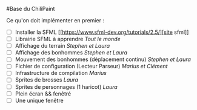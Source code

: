 #Base du ChiliPaint

Ce qu'on doit implémenter en premier :

- [ ] Installer la SFML [[https://www.sfml-dev.org/tutorials/2.5/][site sfml]]
- [ ] Librairie SFML à apprendre _Tout le monde_
- [ ] Affichage du terrain _Stephen et Laura_
- [ ] Affichage des bonhommes _Stephen et Laura_
- [ ] Mouvement des bonhommes (déplacement continu) _Stephen et Laura_
- [ ] Fichier de configuration (Lecteur Parseur) _Marius et Clément_
- [ ] Infrastructure de compilation _Marius_
- [ ] Sprites de brosses _Laura_
- [ ] Sprites de personnages (1 haricot) _Laura_
- [ ] Plein écran && fenêtré
- [ ] Une unique fenêtre
